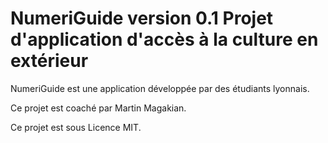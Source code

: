 NumeriGuide version 0.1
Projet d'application d'accès à la culture en extérieur
======================================================

NumeriGuide est une application développée par des étudiants lyonnais.

Ce projet est coaché par Martin Magakian.

Ce projet est sous Licence MIT.

